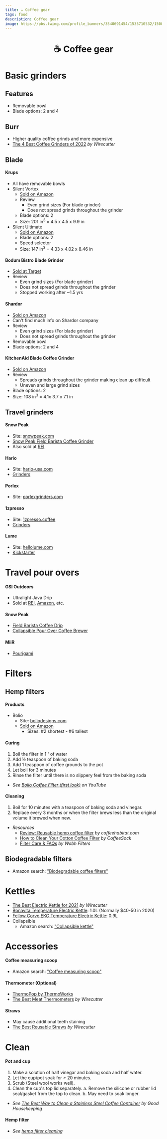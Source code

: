 ```yaml
---
title: ☕️ Coffee gear
tags: food
description: Coffee gear
image: https://pbs.twimg.com/profile_banners/3540691454/1535710532/1500x500
---
```


<h1 style="text-align: center;">☕️ Coffee gear</h1>

# Basic grinders

## Features

- Removable bowl
- Blade options: 2 and 4

## Burr

- Higher quality coffee grinds and more expensive
- [The 4 Best Coffee Grinders of 2022](https://www.nytimes.com/wirecutter/reviews/the-best-coffee-grinder) *by Wirecutter*

## Blade

#### Krups

- All have removable bowls
- Silent Vortex
    - [Sold on Amazon](https://smile.amazon.com/KRUPS-GX332850-Electric-Grinder-12-Cups/dp/B07WYHQBF2)
    - Review
        - Even grind sizes (For blade grinder)
        - Does not spread grinds throughout the grinder
    - Blade options: 2
    - Size: 201 in<sup>3 </sup>= 4.5 x 4.5 x 9.9 in
- Silent Ultimate
    - [Sold on Amazon](https://smile.amazon.com/KRUPS-GX336D50-Ultimate-Silent-Grinder/dp/B08C37BY5L)
    - Blade options: 2
    - Speed selector
    - Size: 147 in<sup>3</sup> = 4.33 x 4.02 x 8.46 in

#### Bodum Bistro Blade Grinder

- [Sold at Target](https://www.target.com/p/bodum-bistro-blade-grinder-stainless-steel/-/A-54612773)
- Review
    - Even grind sizes (For blade grinder)
    - Does not spread grinds throughout the grinder
    - Stopped working after ~1.5 yrs

#### Shardor

- [Sold on Amazon](https://www.amazon.com/dp/B07LG33LV3)
- Can't find much info on Shardor company
- Review
    - Even grind sizes (For blade grinder)
    - Does not spread grinds throughout the grinder
- Removable bowl
- Blade options: 2 and 4

#### KitchenAid Blade Coffee Grinder

- [Sold on Amazon](https://smile.amazon.com/KitchenAid-BCG111OB-Blade-Coffee-Grinder/dp/B003WIZ5PC)
- Review
    - Spreads grinds throughout the grinder making clean up difficult
    - Uneven and large grind sizes
- Blade options: 2
- Size: 108 in<sup>3</sup> = 4.1x 3.7 x 7.1 in

## Travel grinders

#### Snow Peak

- Site: [snowpeak.com](https://www.snowpeak.com)
- [Snow Peak Field Barista Coffee Grinder](https://www.snowpeak.com/products/field-barista-coffee-grinder)
- Also sold at [REI](https://www.rei.com/product/129958/snow-peak-field-barista-coffee-grinder)

#### Hario

- Site: [hario-usa.com](https://www.hario-usa.com)
- [Grinders](https://www.hario-usa.com/collections/grinders)

#### Porlex

- Site: [porlexgrinders.com](https://www.porlexgrinders.com/)

#### 1zpresso

- Site: [1zpresso.coffee](https://1zpresso.coffee/)
- [Grinders](https://1zpresso.coffee/pour-over/)

#### Lume

- Site: [hellolume.com](https://www.hellolume.com/)
- [Kickstarter](https://www.kickstarter.com/projects/pennli/lume-a-professional-grade-burr-coffee-grinder-and)

# Travel pour overs

#### GSI Outdoors

- Ultralight Java Drip
- Sold at [REI](https://www.rei.com/product/784659/gsi-outdoors-ultralight-java-drip-coffee-maker), [Amazon](https://www.amazon.com/dp/B001LF3ICU), etc.

#### Snow Peak

- [Field Barista Coffee Drip](https://www.snowpeak.com/products/field-barista-coffee-drip)
- [Collapsible Pour Over Coffee Brewer](https://www.snowpeak.com/products/collapsible_pour_over-cs-113)

#### MiiR

- [Pourigami](https://www.miir.com/products/pourigami-portable-travel-coffee-dripper?variant=39339250974794)

# Filters

## Hemp filters

#### Products

- Bolio
    - Site: [boliodesigns.com](https://boliodesigns.com/)
    - [Sold on Amazon](https://www.amazon.com/Bolio-Organic-Hemp-Coffee-Filter/dp/B077X6T7QL)
        - Sizes: #2 shortest - #6 tallest

#### Curing

1. Boil the filter in 1'' of water
2. Add ½ teaspoon of baking soda
3. Add 1 teaspoon of coffee grounds to the pot
4. Let boil for 3 minutes
5. Rinse the filter until there is no slippery feel from the baking soda
- *See [Bolio Coffee Filter (first look)](https://www.youtube.com/watch?v=OE29jwQimPk) on YouTube*

#### Cleaning

1. Boil for 10 minutes with a teaspoon of baking soda and vinegar.
2. Replace every 3 months or when the filter brews less than the original volume it brewed when new.
- *Resources*
    - [Review: Reusable hemp coffee filter](https://www.coffeehabitat.com/2010/12/reusable-hemp-coffee-filters-hemp-kcup/) *by coffeehabitat.com*
    - [How to Clean Your Cotton Coffee Filter](https://coffeesock.com/sock-care) *by CoffeeSock*
    - [Filter Care & FAQs](https://wobhfilters.co/pages/care) *by Wobh Filters*

## Biodegradable filters

- Amazon search: ["Biodegradable coffee filters"](https://www.amazon.com/s?k=biodegradable+coffee+filters)

# Kettles

- [The Best Electric Kettle for 2021](https://www.nytimes.com/wirecutter/reviews/the-best-home-kettle) *by Wirecutter*
- [Bonavita Temperature Electric Kettle](https://smile.amazon.com/Bonavita-BV382510V-Variable-Temperature-Gooseneck/dp/B005YR0F40): 1.0L (Normally $40-50 in 2020)
- [Fellow Corvo EKG Temperature Electric Kettle](https://smile.amazon.com/Fellow-Electric-Variable-Temperature-Stopwatch/dp/B07DTMZL56): 0.9L
- Collapsible
    - Amazon search: ["Collapsible kettle"](https://smile.amazon.com/s?k=collapsible+kettle)

# Accessories

#### Coffee measuring scoop

- Amazon search: ["Coffee measuring scoop"](https://www.amazon.com/s?k=coffee+measuring+scoop)

#### Thermometer (Optional)

- [ThermoPop by ThermoWorks](https://www.thermoworks.com/ThermoPop)
- [The Best Meat Thermometers](https://www.nytimes.com/wirecutter/reviews/the-best-instant-read-thermometer/) *by Wirecutter*

#### Straws

- May cause additional teeth staining
- [The Best Reusable Straws](https://www.nytimes.com/wirecutter/reviews/best-reusable-straws) *by Wirecutter*

# Clean

#### Pot and cup

1. Make a solution of half vinegar and baking soda and half water.
2. Let the cup/pot soak for ≥ 20 minutes.
3. Scrub (Steel wool works well).
4. Clean the cup's top lid separately.
    a. Remove the silicone or rubber lid seal/gasket from the top to clean.
    b. May need to soak longer.
  - *See [The Best Way to Clean a Stainless Steel Coffee Container](https://www.goodhousekeeping.com/home/cleaning/tips/a22190/coffee-cup-cleanup-heloise/) by Good Housekeeping*

#### Hemp filter

- *See [hemp filter cleaning](#Cleaning)*